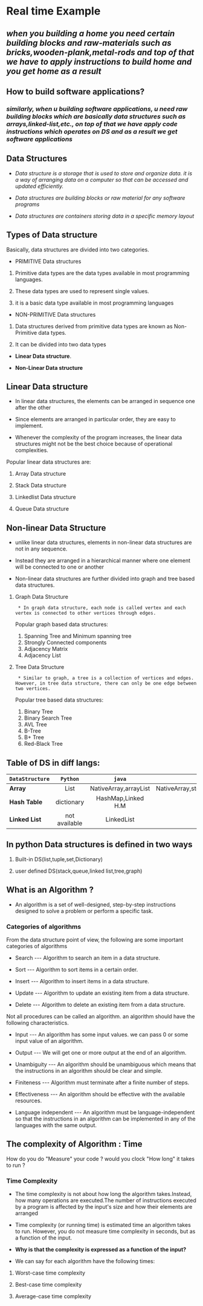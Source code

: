 # Real time Example

## *when you building a home you need certain building blocks and raw-materials such as bricks,wooden-plank,metal-rods and top of that we have to apply instructions to build home and you get home as a result*

## How to build software applications?

### *similarly, when u building software applications, u need raw building blocks which are basically data structures such as arrays,linked-list,etc., on top of that we have apply code instructions which operates on DS and as a result we get software applications*

## Data Structures

* *Data structure is a storage that is used to store and organize data. it is a way of arranging data on a computer so that can be accessed and updated efficiently.*

* *Data structures are building blocks or raw material for any software programs*

* *Data structures are containers storing data in a specific memory layout*

## Types of Data structure

Basically, data structures are divided into two categories.

* PRIMITIVE Data structures

1. Primitive data types are the data types available in most programming languages.

2. These data types are used to represent single values.

3. it is a basic data type available in most programming languages

* NON-PRIMITIVE Data structures

1. Data structures derived from primitive data types are known as Non-Primitive data types.

2. It can be divided into two data types

* **Linear Data structure**.

* **Non-Linear Data structure**

## Linear Data structure

* In linear data structures, the elements can be arranged in sequence one after the other

* Since elements are arranged in particular order, they are easy to implement.

* Whenever the complexity of the program increases, the linear data structures might not be the best choice because of operational complexities.

Popular linear data structures are:

1. Array Data structure

2. Stack Data structure

3. Linkedlist Data structure

4. Queue Data structure

## Non-linear Data Structure

* unlike linear data structures, elements in non-linear data structures are not in any sequence.

* Instead they are arranged in a hierarchical manner where one element will be connected to one or another

* Non-linear data structures are further divided into graph and tree based data structures.

1. Graph Data Structure

        * In graph data structure, each node is called vertex and each vertex is connected to other vertices through edges.

    Popular graph based data structures:

    1. Spanning Tree and Minimum spanning tree
    2. Strongly Connected components
    3. Adjacency Matrix
    4. Adjacency List

2. Tree Data Structure

        * Similar to graph, a tree is a collection of vertices and edges. However, in tree data structure, there can only be one edge between two vertices.

    Popular tree based data structures:

    1. Binary Tree
    2. Binary Search Tree
    3. AVL Tree
    4. B-Tree
    5. B+ Tree
    6. Red-Black Tree


## Table of DS in diff langs:

| `DataStructure`     | `Python`          | `java`                | `c++`     |
|---------------------|:-----------------:|:---------------------:|--------:|
| **Array**           |   List            |NativeArray,arrayList  | NativeArray,std::vector
| **Hash Table**      |   dictionary      |HashMap,Linked H.M     | std::map
| **Linked List**     |   not available   |LinkedList             | std::list

## In python Data structures is defined in two ways

1. Built-in DS(list,tuple,set,Dictionary)

2. user defined DS(stack,queue,linked list,tree,graph)

## What is an Algorithm ?

* An algorithm is a set of well-designed, step-by-step instructions designed to solve a problem or perform a specific task.

### Categories of algorithms

From the data structure point of view, the following are some important categories of algorithms

* Search --- Algorithm to search an item in a data structure.

* Sort   --- Algorithm to sort items in a certain order.

* Insert --- Algorithm to insert items in a data structure.

* Update --- Algorithm to update an existing item from a data structure.

* Delete --- Algorithm to delete an existing item from a data structure.

Not all procedures can be called an algorithm. an algorithm should have the following characteristics.

* Input         --- An algorithm has some input values. we can pass 0 or some input value of an algorithm.

* Output        --- We will get one or more output at the end of an algorithm.

* Unambiguity   --- An algorithm should be unambiguous which means that the instructions in an algorithm should be clear and simple.

* Finiteness    --- Algorithm must terminate after a finite number of steps.

* Effectiveness --- An algorithm should be effective with the available resources.

* Language independent  --- An algorithm must be language-independent so that the instructions in an algorithm can be implemented in any of the languages with the same output.

## The complexity of Algorithm : Time

How do you do "Measure" your code ? would you clock "How long" it takes to run ?

### Time Complexity

* The time complexity is not about how long the algorithm takes.Instead, how many operations are executed.The number of instructions executed by a program is affected by the input's size and how their elements are arranged

* Time complexity (or running time) is estimated time an algorithm takes to run. However, you do not measure time complexity in seconds, but as a function of the input.

* **Why is that the complexity is expressed as a function of the input?**

* We can say for each algorithm have the following times:

1. Worst-case time complexity

2. Best-case time complexity

3. Average-case time complexity

